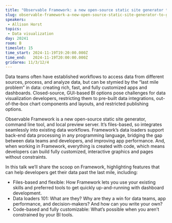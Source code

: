 ```yaml
---
title: "Observable Framework: a new open-source static site generator to get data past the last mile"
slug: observable-framework-a-new-open-source-static-site-generator-to-get-data-past-the-last-mile
speakers:
 - Allison Horst
topics:
 - Data visualization
day: 20241
room: B
timeslot: 15
time_start: 2024-11-19T19:20:00.000Z
time_end:   2024-11-19T20:00:00.000Z
gridarea: 11/3/12/4
---
```


Data teams often have established workflows to access data from different sources, process, and analyze data, but can be stymied by the “last mile problem” in data: creating rich, fast, and fully customized apps and dashboards. Closed-source, GUI-based BI options pose challenges for data visualization developers, restricting them to pre-built data integrations, out-of-the-box chart components and layouts, and restricted publishing options.
 
Observable Framework is a new open-source static site generator, command line tool, and local preview server. It’s files-based, so integrates seamlessly into existing data workflows. Framework’s data loaders support back-end data processing in any programming language, bridging the gap between data teams and developers, and improving app performance. And, when working in Framework, everything is created with code, which means developers can build fully customized, interactive graphics and pages without constraints. 
 
In this talk we’ll share the scoop on Framework, highlighting features that can help developers get their data past the last mile, including:
 - Files-based and flexible: How Framework lets you use your existing skills and preferred tools to get quickly up-and-running with dashboard development.
 - Data loaders 101: What are they? Why are they a win for data teams, app performance, and decision-makers? And how can you write your own?
 - Code-based and fully customizable: What’s possible when you aren’t constrained by your BI tools.
